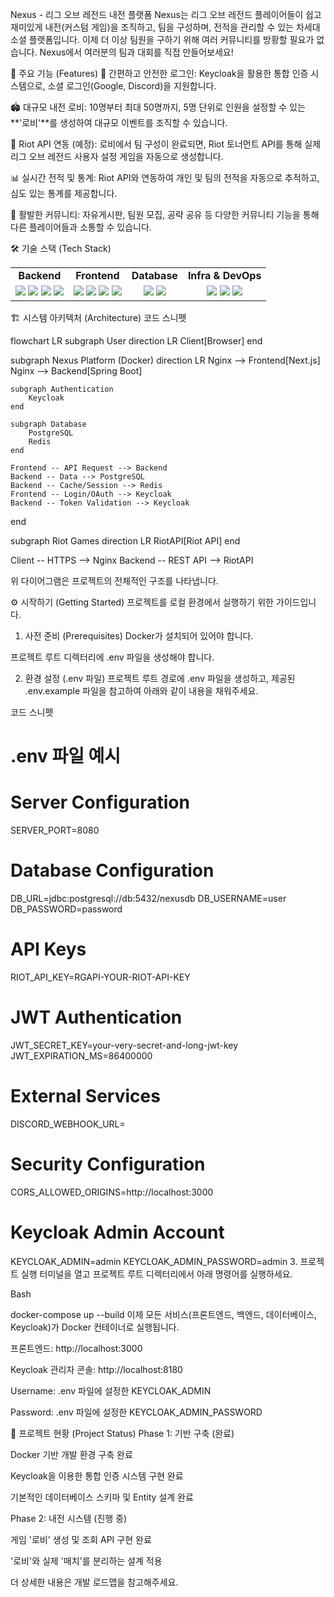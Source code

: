 
Nexus - 리그 오브 레전드 내전 플랫폼
Nexus는 리그 오브 레전드 플레이어들이 쉽고 재미있게 내전(커스텀 게임)을 조직하고, 팀을 구성하며, 전적을 관리할 수 있는 차세대 소셜 플랫폼입니다. 이제 더 이상 팀원을 구하기 위해 여러 커뮤니티를 방황할 필요가 없습니다. Nexus에서 여러분의 팀과 대회를 직접 만들어보세요!

🚀 주요 기능 (Features)
🔐 간편하고 안전한 로그인: Keycloak을 활용한 통합 인증 시스템으로, 소셜 로그인(Google, Discord)을 지원합니다.

🏟️ 대규모 내전 로비: 10명부터 최대 50명까지, 5명 단위로 인원을 설정할 수 있는 **'로비'**를 생성하여 대규모 이벤트를 조직할 수 있습니다.

🤖 Riot API 연동 (예정): 로비에서 팀 구성이 완료되면, Riot 토너먼트 API를 통해 실제 리그 오브 레전드 사용자 설정 게임을 자동으로 생성합니다.

📊 실시간 전적 및 통계: Riot API와 연동하여 개인 및 팀의 전적을 자동으로 추적하고, 심도 있는 통계를 제공합니다.

💬 활발한 커뮤니티: 자유게시판, 팀원 모집, 공략 공유 등 다양한 커뮤니티 기능을 통해 다른 플레이어들과 소통할 수 있습니다.

🛠️ 기술 스택 (Tech Stack)
<table>
<tr>
<td align="center"><strong>Backend</strong></td>
<td align="center"><strong>Frontend</strong></td>
<td align="center"><strong>Database</strong></td>
<td align="center"><strong>Infra & DevOps</strong></td>
</tr>
<tr>
<td align="center">
<img src="https://img.shields.io/badge/Java-007396?style=for-the-badge&logo=java&logoColor=white" />
<img src="https://img.shields.io/badge/Spring_Boot-6DB33F?style=for-the-badge&logo=spring-boot&logoColor=white" />
<img src="https://img.shields.io/badge/Spring_Security-6DB33F?style=for-the-badge&logo=spring-security&logoColor=white" />
<img src="https://img.shields.io/badge/Gradle-02303A?style=for-the-badge&logo=gradle&logoColor=white" />
</td>
<td align="center">
<img src="https://img.shields.io/badge/TypeScript-3178C6?style=for-the-badge&logo=typescript&logoColor=white" />
<img src="https://img.shields.io/badge/React-61DAFB?style=for-the-badge&logo=react&logoColor=white" />
<img src="https://img.shields.io/badge/Next.js-000000?style=for-the-badge&logo=next.js&logoColor=white" />
<img src="https://img.shields.io/badge/Zustand-000000?style=for-the-badge" />
</td>
<td align="center">
<img src="https://img.shields.io/badge/PostgreSQL-4169E1?style=for-the-badge&logo=postgresql&logoColor=white" />
<img src="https://img.shields.io/badge/Redis-DC382D?style=for-the-badge&logo=redis&logoColor=white" />
</td>
<td align="center">
<img src="https://img.shields.io/badge/Docker-2496ED?style=for-the-badge&logo=docker&logoColor=white" />
<img src="https://img.shields.io/badge/Nginx-009639?style=for-the-badge&logo=nginx&logoColor=white" />
<img src="https://img.shields.io/badge/Keycloak-000000?style=for-the-badge&logo=keycloak&logoColor=white" />
</td>
</tr>
</table>

🏗️ 시스템 아키텍처 (Architecture)
코드 스니펫

flowchart LR
  subgraph User
    direction LR
    Client[Browser]
  end

  subgraph Nexus Platform (Docker)
    direction LR
    Nginx --> Frontend[Next.js]
    Nginx --> Backend[Spring Boot]
    
    subgraph Authentication
        Keycloak
    end

    subgraph Database
        PostgreSQL
        Redis
    end

    Frontend -- API Request --> Backend
    Backend -- Data --> PostgreSQL
    Backend -- Cache/Session --> Redis
    Frontend -- Login/OAuth --> Keycloak
    Backend -- Token Validation --> Keycloak
  end

  subgraph Riot Games
    direction LR
    RiotAPI[Riot API]
  end

  Client -- HTTPS --> Nginx
  Backend -- REST API --> RiotAPI

위 다이어그램은 프로젝트의 전체적인 구조를 나타냅니다.

⚙️ 시작하기 (Getting Started)
프로젝트를 로컬 환경에서 실행하기 위한 가이드입니다.

1. 사전 준비 (Prerequisites)
Docker가 설치되어 있어야 합니다.

프로젝트 루트 디렉터리에 .env 파일을 생성해야 합니다.

2. 환경 설정 (.env 파일)
프로젝트 루트 경로에 .env 파일을 생성하고, 제공된 .env.example 파일을 참고하여 아래와 같이 내용을 채워주세요.

코드 스니펫

# .env 파일 예시

# Server Configuration
SERVER_PORT=8080

# Database Configuration
DB_URL=jdbc:postgresql://db:5432/nexusdb
DB_USERNAME=user
DB_PASSWORD=password

# API Keys
RIOT_API_KEY=RGAPI-YOUR-RIOT-API-KEY

# JWT Authentication
JWT_SECRET_KEY=your-very-secret-and-long-jwt-key
JWT_EXPIRATION_MS=86400000

# External Services
DISCORD_WEBHOOK_URL=

# Security Configuration
CORS_ALLOWED_ORIGINS=http://localhost:3000

# Keycloak Admin Account
KEYCLOAK_ADMIN=admin
KEYCLOAK_ADMIN_PASSWORD=admin
3. 프로젝트 실행
터미널을 열고 프로젝트 루트 디렉터리에서 아래 명령어를 실행하세요.

Bash

docker-compose up --build
이제 모든 서비스(프론트엔드, 백엔드, 데이터베이스, Keycloak)가 Docker 컨테이너로 실행됩니다.

프론트엔드: http://localhost:3000

Keycloak 관리자 콘솔: http://localhost:8180

Username: .env 파일에 설정한 KEYCLOAK_ADMIN

Password: .env 파일에 설정한 KEYCLOAK_ADMIN_PASSWORD

📝 프로젝트 현황 (Project Status)
Phase 1: 기반 구축 (완료)

Docker 기반 개발 환경 구축 완료

Keycloak을 이용한 통합 인증 시스템 구현 완료

기본적인 데이터베이스 스키마 및 Entity 설계 완료

Phase 2: 내전 시스템 (진행 중)

게임 '로비' 생성 및 조회 API 구현 완료

'로비'와 실제 '매치'를 분리하는 설계 적용

더 상세한 내용은 개발 로드맵을 참고해주세요.